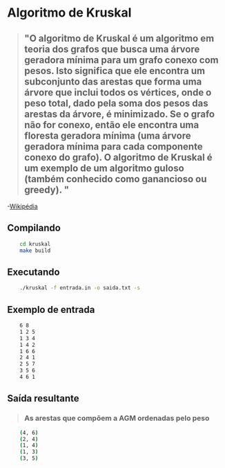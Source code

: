 # Algoritmo de Kruskal
>## "O algoritmo de Kruskal é um algoritmo em teoria dos grafos que busca uma árvore geradora mínima para um grafo conexo com pesos. Isto significa que ele encontra um subconjunto das arestas que forma uma árvore que inclui todos os vértices, onde o peso total, dado pela soma dos pesos das arestas da árvore, é minimizado. Se o grafo não for conexo, então ele encontra uma floresta geradora mínima (uma árvore geradora mínima para cada componente conexo do grafo). O algoritmo de Kruskal é um exemplo de um algoritmo guloso (também conhecido como ganancioso ou greedy). "
-[Wikipédia](https://pt.wikipedia.org/wiki/Algoritmo_de_Kruskal)
## Compilando
```bash
    cd kruskal
    make build
```

## Executando

```bash
    ./kruskal -f entrada.in -o saida.txt -s
```

## Exemplo de entrada

```bash
    6 8
    1 2 5
    1 3 4
    1 4 2
    1 6 6
    2 4 1
    2 5 7
    3 5 6
    4 6 1
```

## Saída resultante
>### As arestas que compõem a AGM ordenadas pelo peso
```bash
    (4, 6)
    (2, 4)
    (1, 4)
    (1, 3)
    (3, 5)
```